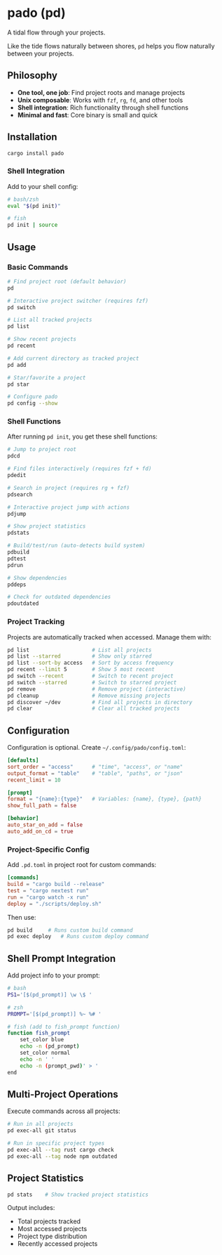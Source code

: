# pado (pd)

A tidal flow through your projects.

Like the tide flows naturally between shores, `pd` helps you flow naturally between your projects.

## Philosophy

- **One tool, one job**: Find project roots and manage projects
- **Unix composable**: Works with `fzf`, `rg`, `fd`, and other tools
- **Shell integration**: Rich functionality through shell functions
- **Minimal and fast**: Core binary is small and quick

## Installation

```bash
cargo install pado
```

### Shell Integration

Add to your shell config:

```bash
# bash/zsh
eval "$(pd init)"

# fish
pd init | source
```

## Usage

### Basic Commands

```bash
# Find project root (default behavior)
pd

# Interactive project switcher (requires fzf)
pd switch

# List all tracked projects
pd list

# Show recent projects
pd recent

# Add current directory as tracked project
pd add

# Star/favorite a project
pd star

# Configure pado
pd config --show
```

### Shell Functions

After running `pd init`, you get these shell functions:

```bash
# Jump to project root
pdcd

# Find files interactively (requires fzf + fd)
pdedit

# Search in project (requires rg + fzf)
pdsearch

# Interactive project jump with actions
pdjump

# Show project statistics
pdstats

# Build/test/run (auto-detects build system)
pdbuild
pdtest
pdrun

# Show dependencies
pddeps

# Check for outdated dependencies
pdoutdated
```

### Project Tracking

Projects are automatically tracked when accessed. Manage them with:

```bash
pd list                    # List all projects
pd list --starred          # Show only starred
pd list --sort-by access   # Sort by access frequency
pd recent --limit 5        # Show 5 most recent
pd switch --recent         # Switch to recent project
pd switch --starred        # Switch to starred project
pd remove                  # Remove project (interactive)
pd cleanup                 # Remove missing projects
pd discover ~/dev          # Find all projects in directory
pd clear                   # Clear all tracked projects
```

## Configuration

Configuration is optional. Create `~/.config/pado/config.toml`:

```toml
[defaults]
sort_order = "access"      # "time", "access", or "name"
output_format = "table"    # "table", "paths", or "json"
recent_limit = 10

[prompt]
format = "{name}:{type}"   # Variables: {name}, {type}, {path}
show_full_path = false

[behavior]
auto_star_on_add = false
auto_add_on_cd = true
```

### Project-Specific Config

Add `.pd.toml` in project root for custom commands:

```toml
[commands]
build = "cargo build --release"
test = "cargo nextest run"
run = "cargo watch -x run"
deploy = "./scripts/deploy.sh"
```

Then use:
```bash
pd build     # Runs custom build command
pd exec deploy   # Runs custom deploy command
```

## Shell Prompt Integration

Add project info to your prompt:

```bash
# bash
PS1='[$(pd_prompt)] \w \$ '

# zsh
PROMPT='[$(pd_prompt)] %~ %# '

# fish (add to fish_prompt function)
function fish_prompt
    set_color blue
    echo -n (pd_prompt)
    set_color normal
    echo -n ' '
    echo -n (prompt_pwd)' > '
end
```

## Multi-Project Operations

Execute commands across all projects:

```bash
# Run in all projects
pd exec-all git status

# Run in specific project types
pd exec-all --tag rust cargo check
pd exec-all --tag node npm outdated
```

## Project Statistics

```bash
pd stats    # Show tracked project statistics
```

Output includes:
- Total projects tracked
- Most accessed projects
- Project type distribution
- Recently accessed projects
